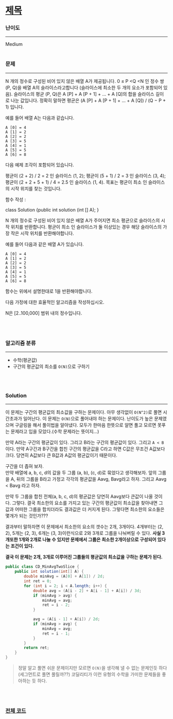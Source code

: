 # [제목](https://www.acmicpc.net/problem/문제번호)

### 난이도

***
Medium
<br><br>

### 문제

***
N 개의 정수로 구성된 비어 있지 않은 배열 A가 제공됩니다. 0 ≤ P <Q <N 인 정수 쌍 (P, Q)을 배열 A의 슬라이스라고합니다 (슬라이스에 최소한 두 개의 요소가 포함되어 있음). 슬라이스의 평균 (P,
Q)은 A [P] + A [P + 1] + ... + A [Q]의 합을 슬라이스 길이로 나눈 값입니다. 정확히 말하면 평균은 (A [P] + A [P + 1] + ... + A [Q]) / (Q − P + 1)
입니다.

예를 들어 배열 A는 다음과 같습니다.

    A [0] = 4
    A [1] = 2
    A [2] = 2
    A [3] = 5
    A [4] = 1
    A [5] = 5
    A [6] = 8

다음 예제 조각이 포함되어 있습니다.

평균이 (2 + 2) / 2 = 2 인 슬라이스 (1, 2); 평균이 (5 + 1) / 2 = 3 인 슬라이스 (3, 4); 평균이 (2 + 2 + 5 + 1) / 4 = 2.5 인 슬라이스 (1, 4). 목표는
평균이 최소 인 슬라이스의 시작 위치를 찾는 것입니다.

함수 작성 :

class Solution {public int solution (int [] A); }

N 개의 정수로 구성된 비어 있지 않은 배열 A가 주어지면 최소 평균으로 슬라이스의 시작 위치를 반환합니다. 평균이 최소 인 슬라이스가 둘 이상있는 경우 해당 슬라이스의 가장 작은 시작 위치를 반환해야합니다.

예를 들어 다음과 같은 배열 A가 있습니다.

    A [0] = 4
    A [1] = 2
    A [2] = 2
    A [3] = 5
    A [4] = 1
    A [5] = 5
    A [6] = 8

함수는 위에서 설명한대로 1을 반환해야합니다.

다음 가정에 대한 효율적인 알고리즘을 작성하십시오.

N은 [2..100,000] 범위 내의 정수입니다.

<br><br>

### 알고리즘 분류

***

* 수학(평균값)
* 구간의 평균값의 최소를 `O(N)`으로 구하기

<br><br>

### Solution

***

이 문제는 구간의 평균값의 최소값을 구하는 문제이다. 아무 생각없이 `O(N^2)`로 풀면 시간초과가 일어난다. 이 문제는 `O(N)`으로 풀어내야 하는 문제이다. 난이도가 높은 문제였으며 구글링을 해서 풀이법을
알아냈다. 모두가 한마음 한뜻으로 알면 풀고 모르면 못푸는 문제라고 입을 모았다.(수학 문제라는 뜻이지...)

만약 A라는 구간의 평균값이 있다. 그리고 B라는 구간의 평균값이 있다. 그리고 `A < B`이다. 만약 A구간과 B구간을 합친 구간의 평균값을 C라고 하면 C값은 무조건 A값보다 크다. 당연히 A값보다 큰 B값과
A값의 평균값이기 때문이다.

구간을 더 좁혀 보자.        
만약 배열에 a, b, c, d의 값을 두 그룹 (a, b), (c, d)로 묶었다고 생각해보자. 앞의 그룹을 A, 뒤의 그룹을 B라고 가정고 각각의 평균값을 Aavg, Bavg라고 하자. 그리고 Aavg <
Bavg 라고 하자.

만약 두 그룹을 합친 전체(a, b, c, d)의 평균값은 당연히 Aavg보다 큰값이 나올 것이다. 그렇다. 결국 최소한의 요소를 가지고 있는 구간의 평균값이 최소값을 찾아내면 그 값과 어떠한 그룹을 합치더라도
결과값은 더 커지게 된다. 그렇다면 최소한의 요소들은 몇개가 되는 것인가???

결과부터 말하자면 이 문제에서 최소한의 요소의 갯수는 2개, 3개이다. 4개부터는 (2, 2), 5개는 (2, 3), 6개는 (3, 3)이런식으로 2와 3개로 그룹을 나눠버릴 수 있다. **사실 3개또한 1개와
2개로 나눌 수 있지만 문제에서 그룹은 최소한 2개이상으로 구성되어 있다는 조건이 있다.**

**결국 이 문제는 2개, 3개로 이루어진 그룹들의 평균값의 최소값을 구하는 문제가 된다.**

```java
public class CD_MinAvgTwoSlice {
    public int solution(int[] A) {
        double minAvg = (A[0] + A[1]) / 2d;
        int ret = 0;
        for (int i = 2; i < A.length; i++) {
            double avg = (A[i - 2] + A[i - 1] + A[i]) / 3d;
            if (minAvg > avg) {
                minAvg = avg;
                ret = i - 2;
            }

            avg = (A[i - 1] + A[i]) / 2d;
            if (minAvg > avg) {
                minAvg = avg;
                ret = i - 1;
            }
        }
        return ret;
    }
}
```

> 정말 알고 풀면 쉬운 문제이지만 모르면 `O(N)`을 생각해 낼 수 없는 문제인듯 하다(세그먼트로 풀면 풀릴까??) 코딜리티가 이런 유형의 수학을 가미한 문제들을 좋아하는 듯 하다.

<br><br>

### [전체 코드](https://github.com/Jungmin-Seo0527/CodingTest/blob/main/src/math/CD_MinAvgTwoSlice.java)
